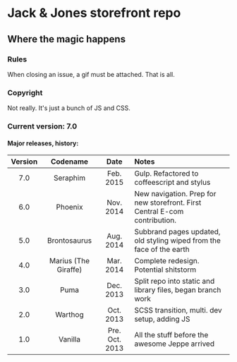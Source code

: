 # Jack &amp; Jones storefront repo

## Where the magic happens

### Rules
When closing an issue, a gif must be attached. That is all.

### Copyright
Not really. It's just a bunch of JS and CSS.

### Current version: 7.0

#### Major releases, history:

| Version | Codename | Date | Notes |
|:-------:|:--------:|:----:|:------|
| 7.0 | Seraphim | Feb. 2015 | Gulp. Refactored to coffeescript and stylus |
| 6.0 | Phoenix | Nov. 2014 | New navigation. Prep for new storefront. First Central E-com contribution. |
| 5.0 | Brontosaurus | Aug. 2014 | Subbrand pages updated, old styling wiped from the face of the earth |
| 4.0 | Marius (The Giraffe) | Mar. 2014 | Complete redesign. Potential shitstorm |
| 3.0 | Puma | Dec. 2013 | Split repo into static and library files, began branch work |
| 2.0 | Warthog | Oct. 2013 | SCSS transition, multi. dev setup, adding JS |
| 1.0 | Vanilla | Pre. Oct. 2013 | All the stuff before the awesome Jeppe arrived |
